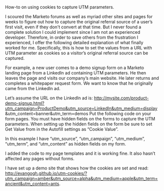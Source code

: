 How-to on using cookies to capture UTM parameters.

I scoured the Marketo forums as well as myriad other sites and pages for weeks to figure out how to capture the original referral source of a user’s first visit, even if they don't convert at that time. But I never found a complete solution I could implement since I am not an experienced developer.  Therefore, in order to save others from the frustration I experienced, I offer the following detailed explanation of what finally worked for me.  Specifically, this is how to set the values from a URL with UTM parameter as cookies so a visitor’s original referral source can be captured. 

For example, a new user comes to a demo signup form on a Marketo landing page from a LinkedIn ad containing UTM parameters. He then leaves the page and visits our company’s main website.  He later returns and completes a whitepaper request form.  We want to know that he originally came from the LinkedIn ad.  

Let’s assume the URL on the LinkedIn ad is: http://mysite.com/product-demo-signup.html?utm_campaign=ProductDemo&utm_source=LinkedIn&utm_medium=display &utm_content=banner&utm_term=demos
Put the following code on your form pages.  You must have hidden fields on the forms to capture the UTM parameters.  When setting up the hidden fields on the form be sure to set Get Value from in the Autofill settings as “Cookie Value”.

In this example I have “utm_source”, “utm_campaign”, “utm_medium”, “utm_term”, and “utm_content” as hidden fields on my form.

<script type="text/javascript">

//This is grabbing the UTM parameters from the URL

function getQueryParams(qs) {

    qs = qs.split("+").join(" ");

    var params = {}, tokens,
    re = /[?&]?([^=]+)=([^&]*)/g;

    while (tokens = re.exec(qs)) {
        params[decodeURIComponent(tokens[1])] = decodeURIComponent(tokens[2]);
    }

    return params;
}

//This is setting the cookies

var query = getQueryParams(document.location.search);

for (var key in query) {

    //console.log(key, query[key]);

    document.cookie = key + "=" + query[key];
	
	//Setting domain and path attributes allow cookies to be read across subdomains
	//To have a cookie available to all subdomains, you must put a . in front of your domain.
	//Setting the path=/ will have the cookie be available within the entire specified domain(aka .example.com). 

	//document.cookie = key + "=" + query[key] + ";domain=.yourdomain.com;path=/";
}

//This is getting the cookies 

//Id = Marketo field name
var elem = document.getElementById("utm_source");
var elem2 = document.getElementById("utm_campaign");
var elem3 = document.getElementById("utm_medium");
var elem4 = document.getElementById("utm_term");
var elem5 = document.getElementById("utm_content");
elem.value = query.utm_source;
elem2.value = query.utm_campaign;
elem3.value = query.utm_medium;
elem4.value = query.utm_term;
elem5.value = query.utm_content;

//This runs the script when the page loads so the hidden fields are //automatically populated 

window.onload = getQueryParams;

</script>


I added the code to my page templates and it is working fine. It also hasn’t affected any pages without forms.

I have set up a demo site that shows how the cookies are set and read:  http://evangogh.github.io/utm-cookies/?utm_campaign=amber&utm_source=alpha&utm_medium=apple&utm_term=ancient&utm_content=ants.








